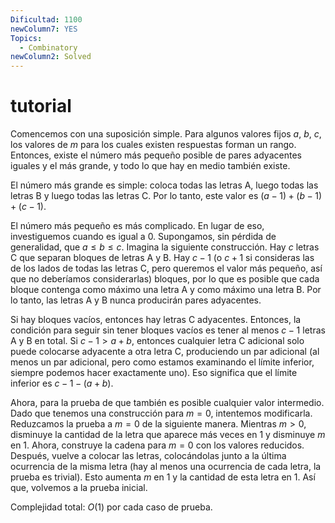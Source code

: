 ```yaml
---
Dificultad: 1100
newColumn7: YES
Topics:
  - Combinatory
newColumn2: Solved
---
```

# tutorial
Comencemos con una suposición simple. Para algunos valores fijos $a$, $b$, $c$, los valores de $m$ para los cuales existen respuestas forman un rango. Entonces, existe el número más pequeño posible de pares adyacentes iguales y el más grande, y todo lo que hay en medio también existe.

El número más grande es simple: coloca todas las letras A, luego todas las letras B y luego todas las letras C. Por lo tanto, este valor es $(a-1) + (b-1) + (c-1)$.

El número más pequeño es más complicado. En lugar de eso, investiguemos cuando es igual a 0. Supongamos, sin pérdida de generalidad, que $a \leq b \leq c$. Imagina la siguiente construcción. Hay $c$ letras C que separan bloques de letras A y B. Hay $c-1$ (o $c+1$ si consideras las de los lados de todas las letras C, pero queremos el valor más pequeño, así que no deberíamos considerarlas) bloques, por lo que es posible que cada bloque contenga como máximo una letra A y como máximo una letra B. Por lo tanto, las letras A y B nunca producirán pares adyacentes.

Si hay bloques vacíos, entonces hay letras C adyacentes. Entonces, la condición para seguir sin tener bloques vacíos es tener al menos $c-1$ letras A y B en total. Si $c-1 > a+b$, entonces cualquier letra C adicional solo puede colocarse adyacente a otra letra C, produciendo un par adicional (al menos un par adicional, pero como estamos examinando el límite inferior, siempre podemos hacer exactamente uno). Eso significa que el límite inferior es $c-1 - (a+b)$.

Ahora, para la prueba de que también es posible cualquier valor intermedio. Dado que tenemos una construcción para $m=0$, intentemos modificarla. Reduzcamos la prueba a $m=0$ de la siguiente manera. Mientras $m > 0$, disminuye la cantidad de la letra que aparece más veces en 1 y disminuye $m$ en 1. Ahora, construye la cadena para $m=0$ con los valores reducidos. Después, vuelve a colocar las letras, colocándolas junto a la última ocurrencia de la misma letra (hay al menos una ocurrencia de cada letra, la prueba es trivial). Esto aumenta $m$ en 1 y la cantidad de esta letra en 1. Así que, volvemos a la prueba inicial.

Complejidad total: $O(1)$ por cada caso de prueba.
